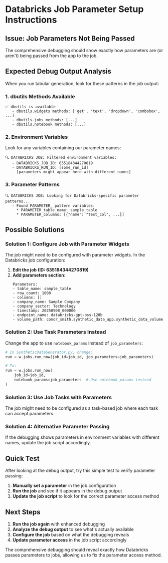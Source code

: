 # Databricks Job Parameter Setup Instructions

## Issue: Job Parameters Not Being Passed

The comprehensive debugging should show exactly how parameters are (or aren't) being passed from the app to the job.

## Expected Debug Output Analysis

When you run tabular generation, look for these patterns in the job output:

### 1. **dbutils Methods Available**
```
✅ dbutils is available
   - dbutils.widgets methods: ['get', 'text', 'dropdown', 'combobox', ...]
   - dbutils.jobs methods: [...]
   - dbutils.notebook methods: [...]
```

### 2. **Environment Variables**
Look for any variables containing our parameter names:
```
🔍 DATABRICKS JOB: Filtered environment variables:
   - DATABRICKS_JOB_ID: 635184344270819
   - DATABRICKS_RUN_ID: [some_run_id]
   - [parameters might appear here with different names]
```

### 3. **Parameter Patterns**
```
🔍 DATABRICKS JOB: Looking for Databricks-specific parameter patterns...
   - Found PARAMETER_ pattern variables:
     * PARAMETER_table_name: sample_table
     * PARAMETER_columns: [{"name": "test_col", ...}]
```

## Possible Solutions

### Solution 1: Configure Job with Parameter Widgets

The job might need to be configured with parameter widgets. In the Databricks job configuration:

1. **Edit the job (ID: 635184344270819)**
2. **Add parameters section:**
   ```
   Parameters:
   - table_name: sample_table
   - row_count: 1000  
   - columns: []
   - company_name: Sample Company
   - company_sector: Technology
   - timestamp: 20250908_000000
   - endpoint_name: databricks-gpt-oss-120b
   - volume_path: conor_smith.synthetic_data_app.synthetic_data_volume
   ```

### Solution 2: Use Task Parameters Instead

Change the app to use `notebook_params` instead of `job_parameters`:

```python
# In SyntheticDataGenerator.py, change:
run = w.jobs.run_now(job_id=job_id, job_parameters=job_parameters)

# To:
run = w.jobs.run_now(
    job_id=job_id, 
    notebook_params=job_parameters  # Use notebook_params instead
)
```

### Solution 3: Use Job Tasks with Parameters

The job might need to be configured as a task-based job where each task can accept parameters.

### Solution 4: Alternative Parameter Passing

If the debugging shows parameters in environment variables with different names, update the job script accordingly.

## Quick Test

After looking at the debug output, try this simple test to verify parameter passing:

1. **Manually set a parameter** in the job configuration
2. **Run the job** and see if it appears in the debug output
3. **Update the job script** to look for the correct parameter access method

## Next Steps

1. **Run the job again** with enhanced debugging
2. **Analyze the debug output** to see what's actually available
3. **Configure the job** based on what the debugging reveals
4. **Update parameter access** in the job script accordingly

The comprehensive debugging should reveal exactly how Databricks passes parameters to jobs, allowing us to fix the parameter access method.
